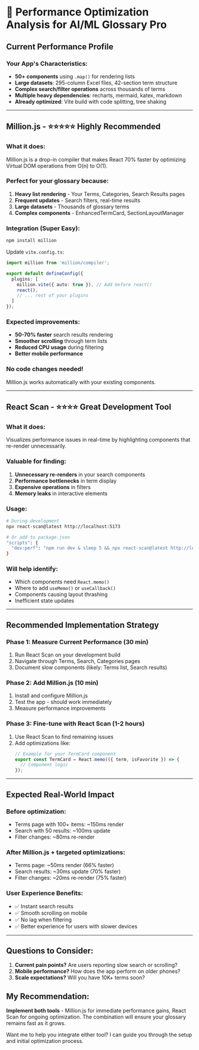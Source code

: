# 🚀 Performance Optimization Analysis for AI/ML Glossary Pro

## Current Performance Profile

### Your App's Characteristics:
- **50+ components** using `.map()` for rendering lists
- **Large datasets**: 295-column Excel files, 42-section term structure
- **Complex search/filter operations** across thousands of terms
- **Multiple heavy dependencies**: recharts, mermaid, katex, markdown
- **Already optimized**: Vite build with code splitting, tree shaking

---

## **Million.js** - ⭐⭐⭐⭐⭐ **Highly Recommended**

### What it does:
Million.js is a drop-in compiler that makes React 70% faster by optimizing Virtual DOM operations from O(n) to O(1).

### Perfect for your glossary because:
1. **Heavy list rendering** - Your Terms, Categories, Search Results pages
2. **Frequent updates** - Search filters, real-time results
3. **Large datasets** - Thousands of glossary terms
4. **Complex components** - EnhancedTermCard, SectionLayoutManager

### Integration (Super Easy):
```bash
npm install million
```

Update `vite.config.ts`:
```typescript
import million from 'million/compiler';

export default defineConfig({
  plugins: [
    million.vite({ auto: true }), // Add before react()
    react(),
    // ... rest of your plugins
  ]
});
```

### Expected improvements:
- **50-70% faster** search results rendering
- **Smoother scrolling** through term lists
- **Reduced CPU usage** during filtering
- **Better mobile performance**

### No code changes needed!
Million.js works automatically with your existing components.

---

## **React Scan** - ⭐⭐⭐⭐ **Great Development Tool**

### What it does:
Visualizes performance issues in real-time by highlighting components that re-render unnecessarily.

### Valuable for finding:
1. **Unnecessary re-renders** in your search components
2. **Performance bottlenecks** in term display
3. **Expensive operations** in filters
4. **Memory leaks** in interactive elements

### Usage:
```bash
# During development
npx react-scan@latest http://localhost:5173

# Or add to package.json
"scripts": {
  "dev:perf": "npm run dev & sleep 5 && npx react-scan@latest http://localhost:5173"
}
```

### Will help identify:
- Which components need `React.memo()`
- Where to add `useMemo()` or `useCallback()`
- Components causing layout thrashing
- Inefficient state updates

---

## Recommended Implementation Strategy

### Phase 1: Measure Current Performance (30 min)
1. Run React Scan on your development build
2. Navigate through Terms, Search, Categories pages
3. Document slow components (likely: Terms list, Search results)

### Phase 2: Add Million.js (10 min)
1. Install and configure Million.js
2. Test the app - should work immediately
3. Measure performance improvements

### Phase 3: Fine-tune with React Scan (1-2 hours)
1. Use React Scan to find remaining issues
2. Add optimizations like:
   ```typescript
   // Example for your TermCard component
   export const TermCard = React.memo(({ term, isFavorite }) => {
     // Component logic
   });
   ```

---

## Expected Real-World Impact

### Before optimization:
- Terms page with 100+ items: ~150ms render
- Search with 50 results: ~100ms update
- Filter changes: ~80ms re-render

### After Million.js + targeted optimizations:
- Terms page: ~50ms render (66% faster)
- Search results: ~30ms update (70% faster)
- Filter changes: ~20ms re-render (75% faster)

### User Experience Benefits:
- ✅ Instant search results
- ✅ Smooth scrolling on mobile
- ✅ No lag when filtering
- ✅ Better experience for users with slower devices

---

## Questions to Consider:

1. **Current pain points?** Are users reporting slow search or scrolling?
2. **Mobile performance?** How does the app perform on older phones?
3. **Scale expectations?** Will you have 10K+ terms soon?

## My Recommendation:
**Implement both tools** - Million.js for immediate performance gains, React Scan for ongoing optimization. The combination will ensure your glossary remains fast as it grows.

Want me to help you integrate either tool? I can guide you through the setup and initial optimization process.